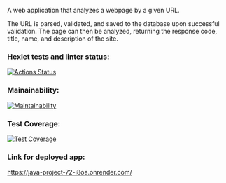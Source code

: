 A web application that analyzes a webpage by a given URL.

The URL is parsed, validated, and saved to the database upon successful validation.
The page can then be analyzed, returning the response code, title, name, and description of the site.

### Hexlet tests and linter status:
[![Actions Status](https://github.com/LiudmilaKorchikova/java-project-72/actions/workflows/hexlet-check.yml/badge.svg)](https://github.com/LiudmilaKorchikova/java-project-72/actions)
### Mainainability:
[![Maintainability](https://api.codeclimate.com/v1/badges/0b40fc097341d227ed04/maintainability)](https://codeclimate.com/github/LiudmilaKorchikova/java-project-72/maintainability)
### Test Coverage:
[![Test Coverage](https://api.codeclimate.com/v1/badges/0b40fc097341d227ed04/test_coverage)](https://codeclimate.com/github/LiudmilaKorchikova/java-project-72/test_coverage)
### Link for deployed app:
https://java-project-72-i8oa.onrender.com/
